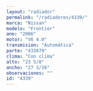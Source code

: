 ```yaml
---
layout: "radiador"
permalink: "/radiadores/4339/"
marca: "Nissan"
modelo: "Frontier"
ano: "2006"
motor: "V6 4.0"
transmision: "Automática"
parte: "433879"
clima: "Con clima"
alto: "23 5/8"
ancho: "27 3/16"
observaciones: ""
id: "4339"
---
```


